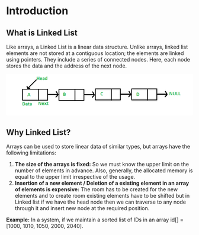 # Introduction

## What is Linked List

Like arrays, a Linked List is a linear data structure. Unlike arrays, linked list elements are not stored at a contiguous location; the elements are linked using pointers.
They include a series of connected nodes. Here, each node stores the data and the address of the next node.

![Linked List](../images/Linkedlist.png)

## Why Linked List?

Arrays can be used to store linear data of similar types, but arrays have the following limitations:

1. __The size of the arrays is fixed:__ So we must know the upper limit on the number of elements in advance. Also, generally, the allocated memory is equal to the upper limit irrespective of the usage.
2. __Insertion of a new element / Deletion of a existing element in an array of elements is expensive:__ The room has to be created for the new elements and to create room existing elements have to be shifted but in Linked list if we have the head node then we can traverse to any node through it and insert new node at the required position.

__Example:__
In a system, if we maintain a sorted list of IDs in an array id[] = [1000, 1010, 1050, 2000, 2040].

